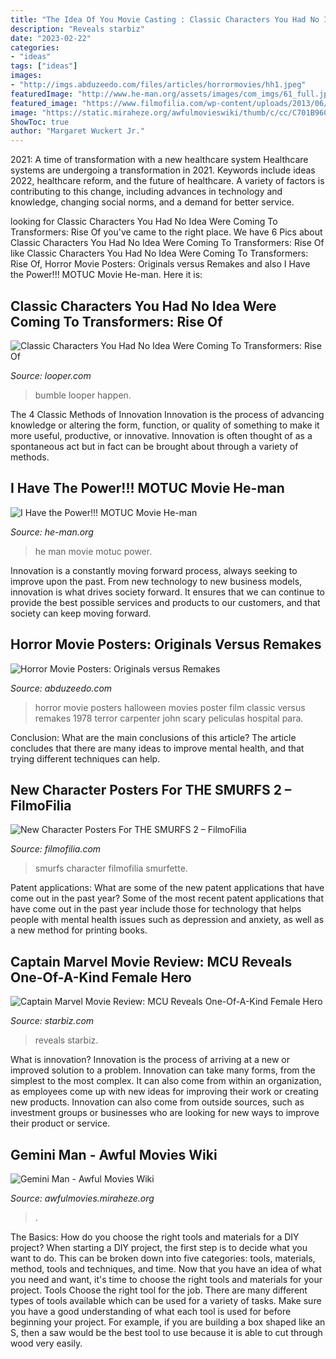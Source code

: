 ```yaml
---
title: "The Idea Of You Movie Casting : Classic Characters You Had No Idea Were Coming To Transformers: Rise Of"
description: "Reveals starbiz"
date: "2023-02-22"
categories:
- "ideas"
tags: ["ideas"]
images:
- "http://imgs.abduzeedo.com/files/articles/horrormovies/hh1.jpeg"
featuredImage: "http://www.he-man.org/assets/images/com_imgs/61_full.jpg"
featured_image: "https://www.filmofilia.com/wp-content/uploads/2013/06/THE-SMURFS-2-Smurfette-Poster-535x1024.jpg"
image: "https://static.miraheze.org/awfulmovieswiki/thumb/c/cc/C701B960-597E-43A1-8AA1-722F665722EE.jpeg/495px-C701B960-597E-43A1-8AA1-722F665722EE.jpeg"
ShowToc: true
author: "Margaret Wuckert Jr."
---
```



2021: A time of transformation with a new healthcare system
Healthcare systems are undergoing a transformation in 2021. Keywords include ideas 2022, healthcare reform, and the future of healthcare. A variety of factors is contributing to this change, including advances in technology and knowledge, changing social norms, and a demand for better service.

	

		
looking for Classic Characters You Had No Idea Were Coming To Transformers: Rise Of you've came to the right place. We have 6 Pics about Classic Characters You Had No Idea Were Coming To Transformers: Rise Of like Classic Characters You Had No Idea Were Coming To Transformers: Rise Of, Horror Movie Posters: Originals versus Remakes and also I Have the Power!!! MOTUC Movie He-man. Here it is:
		
    
## Classic Characters You Had No Idea Were Coming To Transformers: Rise Of

<img loading=lazy src="https://www.looper.com/img/gallery/classic-characters-you-had-no-idea-were-coming-to-transformers-rise-of-the-beasts/l-intro-1624399554.jpg" onerror="this.onerror=null;this.src='https://tse2.mm.bing.net/th?id=OIP.D9aP_RBLbcZ2HPusPHW8mwHaEK&amp;pid=15.1';" alt="Classic Characters You Had No Idea Were Coming To Transformers: Rise Of">

_Source: looper.com_

>bumble looper happen. 

	

The 4 Classic Methods of Innovation
Innovation is the process of advancing knowledge or altering the form, function, or quality of something to make it more useful, productive, or innovative. Innovation is often thought of as a spontaneous act but in fact can be brought about through a variety of methods.

    
## I Have The Power!!! MOTUC Movie He-man

<img loading=lazy src="http://www.he-man.org/assets/images/com_imgs/61_full.jpg" onerror="this.onerror=null;this.src='https://tse3.mm.bing.net/th?id=OIP.A-Yl2y6Hzj9gZvQOfAEpYAHaJ3&amp;pid=15.1';" alt="I Have the Power!!! MOTUC Movie He-man">

_Source: he-man.org_

>he man movie motuc power. 

	

Innovation is a constantly moving forward process, always seeking to improve upon the past. From new technology to new business models, innovation is what drives society forward. It ensures that we can continue to provide the best possible services and products to our customers, and that society can keep moving forward.

    
## Horror Movie Posters: Originals Versus Remakes

<img loading=lazy src="http://imgs.abduzeedo.com/files/articles/horrormovies/hh1.jpeg" onerror="this.onerror=null;this.src='https://tse4.mm.bing.net/th?id=OIP.V60V1GgN95z55tNeNrjXEwHaKn&amp;pid=15.1';" alt="Horror Movie Posters: Originals versus Remakes">

_Source: abduzeedo.com_

>horror movie posters halloween movies poster film classic versus remakes 1978 terror carpenter john scary peliculas hospital para. 

	

Conclusion: What are the main conclusions of this article?
The article concludes that there are many ideas to improve mental health, and that trying different techniques can help.

    
## New Character Posters For THE SMURFS 2 – FilmoFilia

<img loading=lazy src="https://www.filmofilia.com/wp-content/uploads/2013/06/THE-SMURFS-2-Smurfette-Poster-535x1024.jpg" onerror="this.onerror=null;this.src='https://tse1.mm.bing.net/th?id=OIP.pdgq-TaeheIFMMx5CRo20gHaOL&amp;pid=15.1';" alt="New Character Posters For THE SMURFS 2 – FilmoFilia">

_Source: filmofilia.com_

>smurfs character filmofilia smurfette. 

	

Patent applications: What are some of the new patent applications that have come out in the past year?
Some of the most recent patent applications that have come out in the past year include those for technology that helps people with mental health issues such as depression and anxiety, as well as a new method for printing books.

    
## Captain Marvel Movie Review: MCU Reveals One-Of-A-Kind Female Hero

<img loading=lazy src="https://img.starbiz.com/resize/750x-/2019/03/07/captain-marvel-5d20.jpg" onerror="this.onerror=null;this.src='https://tse3.mm.bing.net/th?id=OIP.kuwSMgEYWdvtjRMvvKNj7gHaJ4&amp;pid=15.1';" alt="Captain Marvel Movie Review: MCU Reveals One-Of-A-Kind Female Hero">

_Source: starbiz.com_

>reveals starbiz. 

	

What is innovation?
Innovation is the process of arriving at a new or improved solution to a problem. Innovation can take many forms, from the simplest to the most complex. It can also come from within an organization, as employees come up with new ideas for improving their work or creating new products. Innovation can also come from outside sources, such as investment groups or businesses who are looking for new ways to improve their product or service.

    
## Gemini Man - Awful Movies Wiki

<img loading=lazy src="https://static.miraheze.org/awfulmovieswiki/thumb/c/cc/C701B960-597E-43A1-8AA1-722F665722EE.jpeg/495px-C701B960-597E-43A1-8AA1-722F665722EE.jpeg" onerror="this.onerror=null;this.src='https://tse2.mm.bing.net/th?id=OIP.yFXIoh47PrhFQGxeF10saQHaK-&amp;pid=15.1';" alt="Gemini Man - Awful Movies Wiki">

_Source: awfulmovies.miraheze.org_

>. 

	

The Basics: How do you choose the right tools and materials for a DIY project?
When starting a DIY project, the first step is to decide what you want to do. This can be broken down into five categories: tools, materials, method, tools and techniques, and time. Now that you have an idea of what you need and want, it's time to choose the right tools and materials for your project.
Tools
Choose the right tool for the job. There are many different types of tools available which can be used for a variety of tasks. Make sure you have a good understanding of what each tool is used for before beginning your project. For example, if you are building a box shaped like an S, then a saw would be the best tool to use because it is able to cut through wood very easily.

